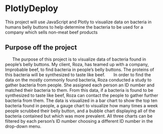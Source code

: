 # PlotlyDeploy
This project will use JavaScript and Plotly to visualize data on bacteria in humans belly buttons to help determine the bacteria to be used for a company which sells non-meat beef products

## Purpose off the project
&nbsp;&nbsp;&nbsp;&nbsp;&nbsp;&nbsp;The purpose of this project is to visualize data of bacteria found in people’s belly buttons. My client, Roza, has teamed up with a company, Improbable beef, to find bacteria in people’s belly buttons. The proteins of this bacteria will be synthesized to taste like beef. 
&nbsp;&nbsp;&nbsp;&nbsp;&nbsp;&nbsp;In order to find the data on the mostly commonly found bacteria, Roza conducted a study to gather bacteria from people. She assigned each person an ID number and matched their bacteria to them. From this data, if a bacteria is found to be synthesized to taste like beef, Roza can contact the people to gather further bacteria from them. The data is visualized in a bar chart to show the top ten bacteria found in people, a gauge chart to visualize how many times a week people scrubbed their belly button, and a bubble chart displaying all of the bacteria contained but which was more prevalent. All three charts can be filtered by each person’s ID number choosing a different ID number in the drop-down menu. 
